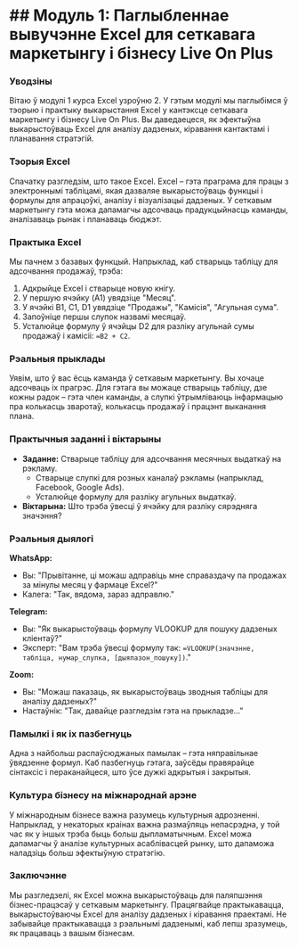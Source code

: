 # ## Модуль 1: Паглыбленнае вывучэнне Excel для сеткавага маркетынгу і бізнесу Live On Plus

### Уводзіны
Вітаю ў модулі 1 курса Excel узроўню 2. У гэтым модулі мы паглыбімся ў тэорыю і практыку выкарыстання Excel у кантэксце сеткавага маркетынгу і бізнесу Live On Plus. Вы даведаецеся, як эфектыўна выкарыстоўваць Excel для аналізу дадзеных, кіравання кантактамі і планавання стратэгій.

### Тэорыя Excel
Спачатку разгледзім, што такое Excel. Excel – гэта праграма для працы з электроннымі табліцамі, якая дазваляе выкарыстоўваць функцыі і формулы для апрацоўкі, аналізу і візуалізацыі дадзеных. У сеткавым маркетынгу гэта можа дапамагчы адсочваць прадукцыйнасць каманды, аналізаваць рынак і планаваць бюджэт.

### Практыка Excel
Мы пачнем з базавых функцый. Напрыклад, каб стварыць табліцу для адсочвання продажаў, трэба:

1. Адкрыйце Excel і стварыце новую кнігу.
2. У першую ячэйку (A1) увядзіце "Месяц".
3. У ячэйкі B1, C1, D1 увядзіце "Продажы", "Камісія", "Агульная сума".
4. Запоўніце першы слупок назвамі месяцаў.
5. Усталюйце формулу ў ячэйцы D2 для разліку агульнай сумы продажаў і камісіі: `=B2 + C2`.

### Рэальныя прыклады
Уявім, што ў вас ёсць каманда ў сеткавым маркетынгу. Вы хочаце адсочваць іх прагрэс. Для гэтага вы можаце стварыць табліцу, дзе кожны радок – гэта член каманды, а слупкі ўтрымліваюць інфармацыю пра колькасць зваротаў, колькасць продажаў і працэнт выканання плана.

### Практычныя заданні і віктарыны
- **Заданне:** Стварыце табліцу для адсочвання месячных выдаткаў на рэкламу.
  - Стварыце слупкі для розных каналаў рэкламы (напрыклад, Facebook, Google Ads).
  - Усталюйце формулу для разліку агульных выдаткаў.
- **Віктарына:** Што трэба ўвесці ў ячэйку для разліку сярэдняга значэння?

### Рэальныя дыялогі
**WhatsApp:**
- Вы: "Прывітанне, ці можаш адправіць мне справаздачу па продажах за мінулы месяц у фармаце Excel?"
- Калега: "Так, вядома, зараз адправлю."

**Telegram:**
- Вы: "Як выкарыстоўваць формулу VLOOKUP для пошуку дадзеных кліентаў?"
- Эксперт: "Вам трэба ўвесці формулу так: `=VLOOKUP(значэнне, табліца, нумар_слупка, [дыяпазон_пошуку])`."

**Zoom:**
- Вы: "Можаш паказаць, як выкарыстоўваць зводныя табліцы для аналізу дадзеных?"
- Настаўнік: "Так, давайце разгледзім гэта на прыкладзе..."

### Памылкі і як іх пазбегнуць
Адна з найбольш распаўсюджаных памылак – гэта няправільнае ўвядзенне формул. Каб пазбегнуць гэтага, заўсёды правярайце сінтаксіс і пераканайцеся, што ўсе дужкі адкрытыя і закрытыя.

### Культура бізнесу на міжнароднай арэне
У міжнародным бізнесе важна разумець культурныя адрозненні. Напрыклад, у некаторых краінах важна размаўляць непасрэдна, у той час як у іншых трэба быць больш дыпламатычным. Excel можа дапамагчы ў аналізе культурных асаблівасцей рынку, што дапаможа наладзіць больш эфектыўную стратэгію.

### Заключэнне
Мы разгледзелі, як Excel можна выкарыстоўваць для паляпшэння бізнес-працэсаў у сеткавым маркетынгу. Працягвайце практыкавацца, выкарыстоўваючы Excel для аналізу дадзеных і кіравання праектамі. Не забывайце практыкавацца з рэальнымі дадзенымі, каб лепш зразумець, як працаваць з вашым бізнесам.